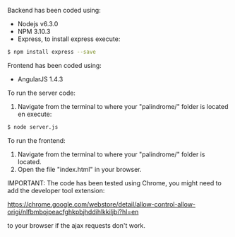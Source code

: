 
Backend has been coded using:
- Nodejs v6.3.0
- NPM 3.10.3
- Express, to install express execute:
``` bash
$ npm install express --save
```

Frontend has been coded using:
- AngularJS 1.4.3

To run the server code:
1) Navigate from the terminal to where your "palindrome/" folder is located en execute:
``` bash
$ node server.js 
```

To run the frontend:
1) Navigate from the terminal to where your "palindrome/" folder is located.
2) Open the file "index.html" in your browser.

IMPORTANT: The code has been tested using Chrome, you might need to add the developer tool extension:

https://chrome.google.com/webstore/detail/allow-control-allow-origi/nlfbmbojpeacfghkpbjhddihlkkiljbi?hl=en

to your browser if the ajax requests don't work.


